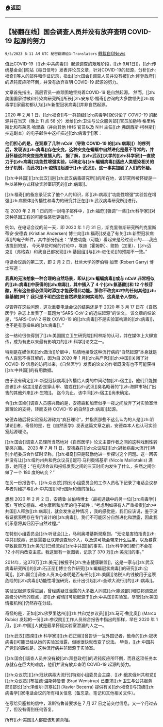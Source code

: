 ###  [:house:返回](README.md)
---


## 【秘翻在线】国会调查人员并没有放弃查明 COVID-19 起源的努力
`9/5/2023 8:11 AM UTC 秘密翻譯組G-Translators` [轉載自GNews](https://gnews.org/articles/1646609)

值此COVID-19（[[zh:中共病毒]]）起源调查的艰难阶段，[[zh:9月1日]]，[[zh:传统基金会]]网站《每日信号》发表评论员文章，针对COVID-19的起源，分析[[zh:福奇]]等人的邮件和作证记录，指出[[zh:国会]]调查人员并没有被[[zh:拜登政府]]的迟钝反应所吓倒，并没有放弃查明 COVID-19 起源的努力。

文章首先指出，高层官员一直顽固地坚持着COVID-19 是自然起源。 然而，[[zh:美国国家过敏和传染病研究所]]所长[[zh:安东尼·福奇]]咨询的大多数领先[[zh:病毒学]]家最初都认为[[zh:新型冠状病毒]]并非自然起源。

2020 年 2 月 1 日，[[zh:福奇]]与一群顶级[[zh:病毒学]]家讨论了 COVID-19 的起源并在当天（晚上 11 点 58 分）发给[[zh:卫生与公众服务部]]官员加勒特·格里格斯比和布莱恩·哈里森（并向其他 HHS 官员以及 NIH 主任[[zh:弗朗西斯·柯林斯]]抄送副本）的电子邮件中这样描述[[zh:病毒学]]家：

**他们担心的是，在观察了几种 nCoV（导致 COVID-19 的[[zh:病毒]]）的序列后，发现该[[zh:病毒]]存在突变，这种突变在蝙蝠中自然进化是最不寻常的，并且怀疑这种突变是故意插入的。 据了解，[[zh:武汉]]大学的[[zh:科学家]]一直致力于[[zh:病毒]]功能性增强实验，以确定与[[zh:蝙蝠病毒]]适应人类感染相关的分子机制，而此次[[zh:疫情]]起源于[[zh:武汉]]，这一事实加剧了人们的怀疑。**

 [[zh:中共国]][[zh:武汉]]是[[zh:武汉病毒研究所]]的所在地，该研究所被怀疑是一种以某种方式释放实验室研究的[[zh:病毒]]。

[[zh:福奇]]的备忘录证实了他个人的知识，即[[zh:病毒]]“功能性增强”实验旨在增强[[zh:病原体]]传播性和毒力的研究并正在[[zh:武汉病毒研究所]]进行。

在 2020 年 2 月 1 日的同一封电子邮件中，[[zh:福奇]]强调“一些[[zh:科学家]]对这种基因工程的可能性感觉更强烈。”

例如，在电话会议的前一天，即 2020 年 1 月 31 日，斯克里普斯研究所的克里斯蒂安·安德森 (Kristian Andersen) 博士向[[zh:福奇]]发送了有关[[zh:新型冠状病毒]]的电子邮件，其中部分指出：“某些功能（可能）看起来是经过设计的……我应该提到的是， 今天早些时候的讨论中，埃迪（霍姆斯）、鲍勃（加里）、[[zh:迈克]]（弗格森）和我自己都发现[[zh:基因组]]与[[zh:进化论]]的预期不一致。”

电话会议后的第二天，即 2 月 2 日，杜兰大学的罗伯特·加里 (Robert Garry) 博士写道：

**我真的无法想象一种合理的自然场景，即从[[zh:蝙蝠病毒]]或与 nCoV 非常相似的[[zh:病毒]]中获得的[[zh:病毒]]，其中插入了 4 个[[zh:氨基酸]]和 12 个核苷酸，所有这些都必须同时添加才能获得此功能。那你不改变S2中的任何其他[[zh:氨基酸]]吗？ 我只是不明白这在自然界是如何实现的，这真是令人惊叹。**

尽管存在这些问题，这次重要电话会议的结果还是于 2020 年 3 月 17 日在《自然医学》杂志上发表了一篇题为“SARS-CoV-2 的近端起源”的论文。 该文章的结论是，“SARS-CoV-2 导致 COVID-19 的[[zh:病毒]]不是实验室构建的[[zh:病毒]]，也不是有意操纵的[[zh:病毒]]。”

这一结论很快得到了[[zh:美国国立卫生研究院]]柯林斯的认可，并在媒体上大肆宣传，成为有史以来最有影响力的[[zh:科学]]论文之一。

特别是在媒体和[[zh:政治]]阶层中，热情地接受这种流行病的“自然起源”本身就是令人百思不得其解的，因为自 2020 年 1 月[[zh:共产党]][[zh:中国]]关闭了对 COVID-19 信息的访问以来，《自然医学》发表的论文的作者既没有也不可能获得[[zh:中共国]]的有用数据。

由于没有确定[[zh:新型冠状病毒]]传播给人类的中间动物[[zh:宿主]]，他们只能推测该[[zh:宿主]]是否是穿山甲、貉或在[[zh:武汉]]臭名昭著的“[[zh:海鲜市场]]”出售的其他外来[[zh:生物]]。 迄今为止，该中间[[zh:宿主]]尚未确定。

令[[zh:国会]]调查人员感兴趣的是，安德森和加里似乎一夜之间放弃了对实验室泄漏理论的支持，转而支持 COVID-19 的自然[[zh:病毒]]起源。

 安德森随后将实验室起源称为“疯狂理论”，并指责那些不这么认为的人是[[zh:阴谋论]]者，奇怪的是，在《自然医学》发表这篇文章之前，安德森本人也认可实验室起源理论。

[[zh:国会]]调查人员理所当然地对《自然医学》论文主要作者之间的这种戏剧性转变感兴趣。 2023 年 7 月 11 日，安德森在[[zh:众议院]][[zh:冠状病毒大流行]]特别小组委员会作证时坚称，[[zh:福奇]]只是鼓励他进一步探讨这个问题。这一回答并没有让[[zh:纽约州共和党众议员]]妮可·马利奥塔基斯 (Nicole Malliotakis) 满意，她问道：“在电话会议和报纸发表之间的三天时间内发生了什么，突然之间你做了一个 180 度的转变？”

在另一份报告中，[[zh:众议院]]特别小组委员会的工作人员私下记录了电话会议参与者对维护与[[zh:中共国]]同行国际和谐的担忧。

想想 2020 年 2 月 2 日，安德鲁·兰伯特博士（最初通话中的另一位[[zh:病毒学]]家）写给安德森、福尔摩斯和加里的电子邮件：“考虑到如果有人严重指责[[zh:中共国]]人释放[[zh:病毒]]，就会发生这种情况 ，我的感觉是，我们应该说，鉴于没有证据表明存在专门设计的[[zh:病毒]]，我们不可能区分自然进化和泄露，因此我们乐意将其归因于自然过程。”

在特别小组委员会[[zh:听证会]]上，马利奥塔基斯观察到，“无论是害怕指责[[zh:中共]]放毒，还是需要让联邦调查局介入，以及这可能会带来什么后果，以及暴露导致数百万[[zh:美元]]已经流向[[zh:中共国]]的事实，[[zh:科学家]]都们不会在 72 小时内改变主意。我这里有一张图表，记录了 370 万[[zh:美元]]的事。”

 2014年，这370万[[zh:美元]]被授予[[zh:生态健康联盟]]，这是一家与[[zh:武汉病毒研究所]]的[[zh:石正丽]]博士合作研究[[zh:蝙蝠冠状病毒]]的研究[[zh:公司]]。[[zh:国会]]调查人员决心查明是否有任何[[zh:美国]]纳税人的钱被用于这项危险的[[zh:病毒]]功能性增强研究，设计出引起[[zh:全球大流行]]的[[zh:病毒]]。

实验室起源取得进展，曾经质疑过泄露的大多数人同意[[zh:能源部]]和联邦调查局高级分析师的观点，即[[zh:疫情]]可能起源于[[zh:中共国]]实验室。尽管[[zh:美国情报机构]]仍然存在分歧。

奇怪的是，正如[[zh:佛罗里达州]][[zh:共和党参议员]][[zh:马可·鲁比奥]] (Marco Rubio) 发起的一份[[zh:参议院]]工作人员综合报告中指出的那样，早在 2020 年 1 月，[[zh:中国]]人就是最早怀疑实验室泄漏的人之一。

[[zh:武汉]]首席[[zh:科学家]][[zh:石正丽]]曾告诉一位外国记者，致命的[[zh:冠状病毒]]可能已经从她的实验室泄露，但她很快就改变了说法。 毕竟，[[zh:中国共产党]]的路线是，这种流行病并非起源于实验室。

[[zh:国会]]调查人员并没有被[[zh:拜登政府]]的迟钝反应所吓倒，而且这项任务本身就存在巨大的难度，他们并没有放弃查明 COVID-19 起源的努力。

[[zh:众议院]][[zh:冠状病毒大流行]]特别小组委员会主席、[[zh:俄亥俄州共和党]][[zh:众议员]]布拉德·温斯特鲁普 (Brad Wenstrup) 已要求[[zh:卫生与公共服务部]]部长[[zh:泽维尔·贝塞拉]] (Xavier Becerra) 提供有关[[zh:福奇]]与顶级[[zh:病毒学]]家电话会议的所有相关信息（备忘录、笔记和其他相关文件）。

在写给贝塞拉的信中，温斯特鲁普要求在 7 月 27 日之前交付信息。又一个月过去了，但没有得到任何答复。

所有[[zh:美国]]人都应该知道真相。
